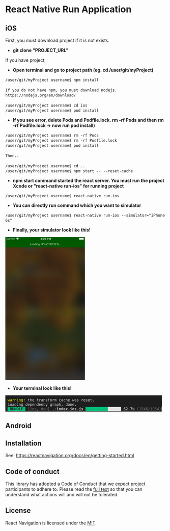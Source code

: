 # React Native Run Application

## iOS

First, you must download project if it is not exists.
*  **git clone "PROJECT_URL"**

If you have project,
* **Open terminal and go to project path (eg. cd /user/git/myProject)**
```
/user/git/myProject username$ npm install 

If you do not have npm, you must download nodejs. https://nodejs.org/en/download/

/user/git/myProject username$ cd ios
/user/git/myProject username$ pod install
``` 
*  **If you see error, delete Pods and Podfile.lock. rm -rf Pods and then rm -rf Podfile.lock -> now run pod install)**
```
/user/git/myProject username$ rm -rf Pods
/user/git/myProject username$ rm -rf Podfile.lock
/user/git/myProject username$ pod install

Then..

/user/git/myProject username$ cd ..
/user/git/myProject username$ npm start -- --reset-cache
```
* **npm start command started the react server. You must run the project Xcode or "react-native run-ios" for running project**
```
/user/git/myProject username$ react-native run-ios
``` 
* **You can directly run command which you want to simulator**
```
/user/git/myProject username$ react-native run-ios --simulator="iPhone 6s"
``` 

* **Finally, your simulator look like this!**

![](https://raw.githubusercontent.com/ogedaysunar/react-native-run-applicaton/master/images/phoneBundle.jpg)

* **Your terminal look like this!**

![](https://raw.githubusercontent.com/ogedaysunar/react-native-run-applicaton/master/images/terminaBundle.png)


## Android


## Installation

See: https://reactnavigation.org/docs/en/getting-started.html

## Code of conduct

This library has adopted a Code of Conduct that we expect project participants to adhere to. Please read the [full text](https://github.com/react-community/react-navigation/blob/master/CODE_OF_CONDUCT.md) so that you can understand what actions will and will not be tolerated.

## License

React Navigation is licensed under the [MIT](https://github.com/react-community/react-navigation/blob/master/LICENSE).
